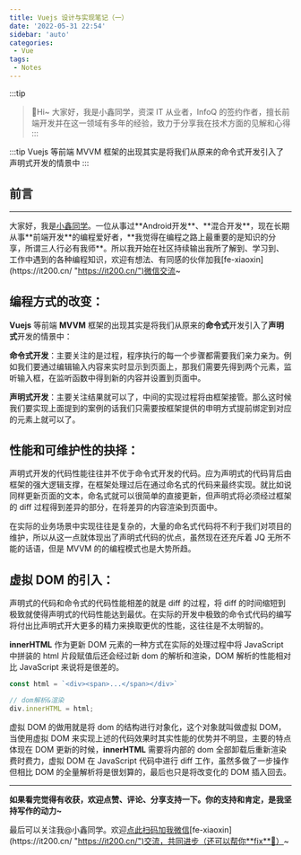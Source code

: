 ```yaml
---
title: Vuejs 设计与实现笔记（一）
date: '2022-05-31 22:54'
sidebar: 'auto'
categories:
 - Vue
tags:
 - Notes
---
```



:::tip
>🎄Hi~ 大家好，我是小鑫同学，资深 IT 从业者，InfoQ 的签约作者，擅长前端开发并在这一领域有多年的经验，致力于分享我在技术方面的见解和心得
:::

:::tip
Vuejs 等前端 MVVM 框架的出现其实是将我们从原来的命令式开发引入了声明式开发的情景中
:::

<!-- more -->

## 前言
------

大家好，我是[小鑫同学](https://it200.cn/ "https://it200.cn/")。一位从事过**Android开发**、**混合开发**，现在长期从事**前端开发**的编程爱好者，**我觉得在编程之路上最重要的是知识的分享，所谓三人行必有我师**。所以我开始在社区持续输出我所了解到、学习到、工作中遇到的各种编程知识，欢迎有想法、有同感的伙伴加我[fe-xiaoxin](https://it200.cn/ "https://it200.cn/")微信交流~

## 编程方式的改变：

**Vuejs** 等前端 **MVVM** 框架的出现其实是将我们从原来的**命令式**开发引入了**声明式**开发的情景中：

**命令式开发**：主要关注的是过程，程序执行的每一个步骤都需要我们亲力亲为。例如我们要通过编辑输入内容来实时显示到页面上，那我们需要先得到两个元素，监听输入框，在监听函数中得到新的内容并设置到页面中。

**声明式开发**：主要关注结果就可以了，中间的实现过程将由框架接管。那么这时候我们要实现上面提到的案例的话我们只需要按框架提供的申明方式提前绑定到对应的元素上就可以了。

## 性能和可维护性的抉择：

声明式开发的代码性能往往并不优于命令式开发的代码。应为声明式的代码背后由框架的强大逻辑支撑，在框架处理过后在通过命名式的代码来最终实现。就比如说同样更新页面的文本，命名式就可以很简单的直接更新，但声明式将必须经过框架的 diff 过程得到差异的部分，在将差异的内容渲染到页面中。

在实际的业务场景中实现往往是复杂的，大量的命名式代码将不利于我们对项目的维护，所以从这一点就体现出了声明式代码的优点，虽然现在还充斥着 JQ 无所不能的话语，但是 MVVM 的的编程模式也是大势所趋。

## 虚拟 DOM 的引入：

声明式的代码和命令式的代码性能相差的就是 diff 的过程，将 diff 的时间缩短到极致就使得声明式的代码性能达到最优。在实际的开发中极致的命令式代码的编写将付出比声明式开大更多的精力来换取更优的性能，这往往是不太明智的。

**innerHTML** 作为更新 DOM 元素的一种方式在实际的处理过程中将 JavaScript 中拼装的 html 片段赋值后还会经过新 dom 的解析和渲染，DOM 解析的性能相对比 JavaScript 来说将是很差的。

```JavaScript
const html = `<div><span>...</span></div>`

// dom解析&渲染
div.innerHTML = html;
```

虚拟 DOM 的做用就是将 dom 的结构进行对象化，这个对象就叫做虚拟 DOM，当使用虚拟 DOM 来实现上述的代码效果时其实性能的优势并不明显，主要的特点体现在 DOM 更新的时候，**innerHTML** 需要将内部的 dom 全部卸载后重新渲染费时费力，虚拟 DOM 在 JavaScript 代码中进行 diff 工作，虽然多做了一步操作但相比 DOM 的全量解析将是很划算的，最后也只是将改变化的 DOM 插入回去。

* * *

**如果看完觉得有收获，欢迎点赞、评论、分享支持一下。你的支持和肯定，是我坚持写作的动力~**

最后可以关注我@小鑫同学。欢迎[点此扫码加我微信](https://it200.cn/ "https://it200.cn/")[fe-xiaoxin](https://it200.cn/ "https://it200.cn/")交流，共同进步（还可以帮你**fix**🐛）~